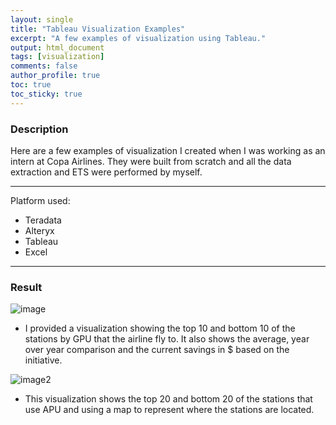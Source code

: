 ```yaml
---
layout: single
title: "Tableau Visualization Examples"
excerpt: "A few examples of visualization using Tableau."
output: html_document
tags: [visualization]
comments: false
author_profile: true
toc: true
toc_sticky: true
---
```


### Description
Here are a few examples of visualization I created when I was working as an intern at Copa Airlines. They were built from scratch and all the data extraction and ETS were performed by myself.

--------------------------------------------------------------------------

Platform used:
* Teradata
* Alteryx
* Tableau
* Excel

--------------------------------------------------------------------------
### Result

![image](https://user-images.githubusercontent.com/115122030/197111182-05ca7156-cb8e-4499-aa2f-1f24f04cfe04.png)
* I provided a visualization showing the top 10 and bottom 10 of the stations by GPU that the airline fly to. It also shows the average, year over year comparison and the current savings in $ based on the initiative.

![image2](https://user-images.githubusercontent.com/115122030/197111169-f2b55ce3-d415-4eea-a218-f8f9336b1513.png)
* This visualization shows the top 20 and bottom 20 of the stations that use APU and using a map to represent where the stations are located.